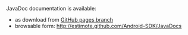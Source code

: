 JavaDoc documentation is available:
 - as download from [GitHub pages branch](https://github.com/Estimote/Android-SDK/tree/gh-pages)
 - browsable form: http://estimote.github.com/Android-SDK/JavaDocs
